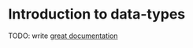 # Introduction to data-types

TODO: write [great documentation](http://jacobian.org/writing/what-to-write/)
